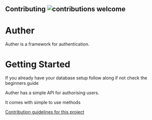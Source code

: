 ## Contributing ![contributions welcome](https://img.shields.io/badge/contributions-welcome-brightgreen.svg?style=flat)

# Auther

Auther is a framework for authentication.

# Getting Started

If you already have your database setup follow along if not check the beginners guide








Auther has a simple API for authorising users.

It comes with simple to use methods

[Contribution guidelines for this project](CONTRIBUTING.md)